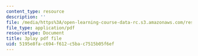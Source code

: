 ```yaml
---
content_type: resource
description: ''
file: /media/https%3A/open-learning-course-data-rc.s3.amazonaws.com/res-2-002-finite-element-procedures-for-solids-and-structures-spring-2010/5195e8fac694f612c5bac7515b05f6ef_oNqSzzycRhw.pdf
file_type: application/pdf
resourcetype: Document
title: 3play pdf file
uid: 5195e8fa-c694-f612-c5ba-c7515b05f6ef
---
```

